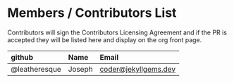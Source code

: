 # Members / Contributors List

Contributors will sign the Contributors Licensing Agreement and if the PR is accepted they will be listed here and display on the org front page. 

| github        | Name   | Email                |
|:--------------|:-------|:---------------------|
| @leatheresque | Joseph | coder@jekyllgems.dev |
